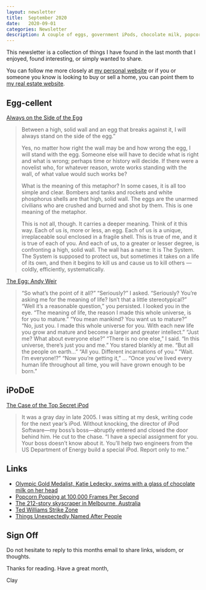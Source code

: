 ```yaml
---
layout: newsletter
title:  September 2020
date:   2020-09-01
categories: Newsletter
description: A couple of eggs, government iPods, chocolate milk, popcorn, a mega typo, Ted Williams balls and/or strikes, where did that get its name?
---
```


This newsletter is a collection of things I have found in the last month that I enjoyed, found interesting, or simply wanted to share.

You can follow me more closely at [my personal website](http://claycarson.net "Personal Website") or if you or someone you know is looking to buy or sell a home, you can point them to [my real estate website](http://claycarson.com "Business Website ").

## Egg-cellent

[Always on the Side of the Egg](https://www.haaretz.com/israel-news/culture/1.5076881)

> Between a high, solid wall and an egg that breaks against it, I will always stand on the side of the egg.”
> 
> Yes, no matter how right the wall may be and how wrong the egg, I will stand with the egg. Someone else will have to decide what is right and what is wrong; perhaps time or history will decide. If there were a novelist who, for whatever reason, wrote works standing with the wall, of what value would such works be?
> 
> What is the meaning of this metaphor? In some cases, it is all too simple and clear. Bombers and tanks and rockets and white phosphorus shells are that high, solid wall. The eggs are the unarmed civilians who are crushed and burned and shot by them. This is one meaning of the metaphor.
> 
> This is not all, though. It carries a deeper meaning. Think of it this way. Each of us is, more or less, an egg. Each of us is a unique, irreplaceable soul enclosed in a fragile shell. This is true of me, and it is true of each of you. And each of us, to a greater or lesser degree, is confronting a high, solid wall. The wall has a name: It is The System. The System is supposed to protect us, but sometimes it takes on a life of its own, and then it begins to kill us and cause us to kill others — coldly, efficiently, systematically.

[The Egg: Andy Weir](http://galactanet.com/oneoff/theegg_mod.html)

> “So what’s the point of it all?”
> “Seriously?” I asked. “Seriously? You’re asking me for the meaning of life? Isn’t that a little stereotypical?”
> “Well it’s a reasonable question,” you persisted.
> I looked you in the eye. “The meaning of life, the reason I made this whole universe, is for you to mature.”
> “You mean mankind? You want us to mature?”
> “No, just you. I made this whole universe for you. With each new life you grow and mature and become a larger and greater intellect.”
> “Just me? What about everyone else?”
> “There is no one else,” I said. “In this universe, there’s just you and me.”
> You stared blankly at me. “But all the people on earth…”
> “All you. Different incarnations of you.”
> “Wait. I’m everyone!?”
> “Now you’re getting it,”
> …
> “Once you’ve lived every human life throughout all time, you will have grown enough to be born.”

## iPoDoE

[The Case of the Top Secret iPod](https://tidbits.com/2020/08/17/the-case-of-the-top-secret-ipod/ "The Case of the Top Secret iPod")

> It was a gray day in late 2005. I was sitting at my desk, writing code for the next year’s iPod. Without knocking, the director of iPod Software—my boss’s boss—abruptly entered and closed the door behind him. He cut to the chase. “I have a special assignment for you. Your boss doesn’t know about it. You’ll help two engineers from the US Department of Energy build a special iPod. Report only to me.”

## Links

- [Olympic Gold Medalist, Katie Ledecky, swims with a glass of chocolate milk on her head](https://www.reddit.com/r/sports/comments/i3irih/olympic_gold_medalist_katie_ledecky_swims_with_a/ "Olympic Gold Medalist, Katie Ledecky, swims with a glass of chocolate milk on her head")
- [Popcorn Popping at 100,000 Frames Per Second](https://youtu.be/9YmLOalA_s8 "Popcorn Popping at 100,000 Frames Per Second")
- [The 212-story skyscraper in Melbourne, Australia](https://twitter.com/liamosaur/status/1296305262144364544 "The 212-story skyscraper in Melbourne, Australia")
- [Ted Williams Strike Zone](http://tedwilliams.com/_data/hzone.htm "Ted Williams Strike Zone")
- [Things Unexpectedly Named After People](https://news.ycombinator.com/item?id=23888725)

## Sign Off

Do not hesitate to reply to this months email to share links, wisdom, or thoughts.

Thanks for reading. Have a great month,

Clay